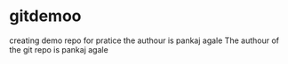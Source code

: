 # gitdemoo
creating demo repo for pratice
the authour is pankaj agale
The authour of the git repo is pankaj agale
